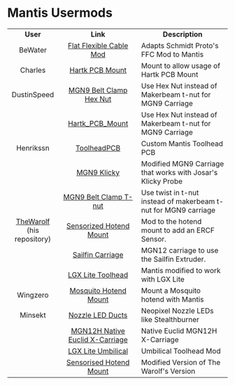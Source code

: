Mantis Usermods
============
<TABLE>
<TR align="CENTER"><TD><B>User</TD><TD><B>Link</TD><TD><B>Description</TD></TR>
<TR><TD align="CENTER">BeWater</TD><TD align="CENTER"><a href="BeWater/">Flat Flexible Cable Mod</A></TD><TD> Adapts Schmidt Proto's FFC Mod to Mantis</TD></TR>
<TR><TD align="CENTER">Charles</TD><TD align="CENTER"><a href="Charles/">Hartk PCB Mount</A></TD><TD>Mount to allow usage of Hartk PCB Mount</TD></TR>
<TR><TD align="CENTER">DustinSpeed</TD><TD align="CENTER"><a href="DustinSpeed/belt_clamp_nut_block.stl">MGN9 Belt Clamp Hex Nut</A></TD><TD>Use Hex Nut instead of Makerbeam t-nut for MGN9 Carriage</TD></TR>
<TR><TD></TD><TD align="CENTER"><a href="DustinSpeed/Hartk_PCB_Mount/">Hartk_PCB_Mount</A></TD><TD>Use Hex Nut instead of Makerbeam t-nut for MGN9 Carriage</TD></TR>
<TR><TD align="CENTER">Henrikssn</TD><TD align="CENTER"><a href="Henrikssn/Toolhead_PCB/">ToolheadPCB</TD></A><TD>Custom Mantis Toolhead PCB</TD></TR>
<TR><TD align="CENTER"></TD><TD align="CENTER"><a href="Henrikssn/MGN9_Klicky">MGN9 Klicky</A></TD><TD>Modified MGN9 Carriage that works with Josar's Klicky Probe</TD></TR>
<TR><TD align="CENTER"></TD><TD align="CENTER"><a href="Henrikssn/belt_clamp_t_nut_by_Henrikssn.stl">MGN9 Belt Clamp T-nut</A></TD><TD>Use twist in t-nut instead of makerbeam t-nut for MGN9 carriage</TD></TR>
<TR><TD align="CENTER"><a href="https://github.com/TheWarolf/Voron-Personal-Mods/tree/main/V2/Long_Mantis_Toolhead">TheWarolf</A><BR>(his repository)</TD><TD align="CENTER"><a href="https://github.com/TheWarolf/Voron-Personal-Mods/tree/main/V2/Long_Mantis_Toolhead/Sensorized_Hotend_Mount">Sensorized Hotend Mount</A></TD><TD>Mod to the hotend mount to add an ERCF Sensor. </TD></TR>
<TR><TD align="CENTER"></TD><TD align="CENTER"><a href="https://github.com/TheWarolf/Voron-Personal-Mods/tree/main/V2/Long_Mantis_Toolhead/Sailfin_Mount">Sailfin Carriage</A></TD><TD>MGN12 carriage to use the Sailfin Extruder. </TD></TR>
<TR><TD align="CENTER"></TD><TD align="CENTER"><a href="https://github.com/TheWarolf/Voron-Personal-Mods/tree/main/V2/Long_Mantis_Toolhead/LGX_Lite_Toolhead">LGX Lite Toolhead</A></TD><TD>Mantis modified to work with LGX Lite</TD></TR>
<TR><TD align="CENTER">Wingzero</TD><TD align="CENTER"><a href="Wingzero/">Mosquito Hotend Mount</A></TD><TD>Mount a Mosquito hotend with Mantis</TD></TR>

<TR><TD align="CENTER">Minsekt</TD><TD align="CENTER"><a href="Minsekt/Nozzle_LED_Ducts/">Nozzle LED Ducts</TD></A><TD>Neopixel Nozzle LEDs like Stealthburner</TD></TR>
<TR><TD align="CENTER"></TD><TD align="CENTER"><a href="Minsekt/MGN12H_Native_Euclid">MGN12H Native Euclid X-Carriage</A></TD><TD>Native Euclid MGN12H X-Carriage</TD></TR>
<TR><TD align="CENTER"></TD><TD align="CENTER"><a href="Minsekt/LGX_Lite_Umbilical">LGX Lite Umbilical</A></TD><TD>Umbilical Toolhead Mod</TD></TR><TR><TD align="CENTER"></TD><TD align="CENTER"><a href="Minsekt/Dragon_Sensorised_Carriage_(LGX_LITE)">Sensorised Hotend Mount</A></TD><TD>Modified Version of The Warolf's Version</TD></TR></TABLE>
